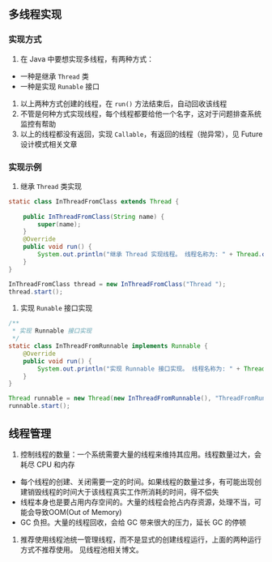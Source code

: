 ## 多线程实现

### 实现方式

1. 在 Java 中要想实现多线程，有两种方式：

- 一种是继承 `Thread` 类
- 一种是实现 `Runable` 接口

1. 以上两种方式创建的线程，在 `run()` 方法结束后，自动回收该线程
2. 不管是何种方式实现线程，每个线程都要给他一个名字，这对于问题排查系统监控有帮助
3. 以上的线程都没有返回，实现 `Callable`，有返回的线程（抛异常），见 Future设计模式相关文章

### 实现示例

1. 继承 `Thread` 类实现

```java
static class InThreadFromClass extends Thread {
    
    public InThreadFromClass(String name) {
        super(name);
    }
    @Override
    public void run() {
        System.out.println("继承 Thread 实现线程。 线程名称为: " + Thread.currentThread().getName());
    }
}

InThreadFromClass thread = new InThreadFromClass("Thread ");
thread.start();
```

1. 实现 `Runable` 接口实现

```java
/**
 * 实现 Runnable 接口实现
 */
static class InThreadFromRunnable implements Runnable {
    @Override
    public void run() {
        System.out.println("实现 Runnable 接口实现。 线程名称为: " + Thread.currentThread().getName());
    }
}

Thread runnable = new Thread(new InThreadFromRunnable(), "ThreadFromRunnable");
runnable.start();
```

## 线程管理

1. 控制线程的数量：一个系统需要大量的线程来维持其应用。线程数量过大，会耗尽 CPU 和内存

- 每个线程的创建、关闭需要一定的时间。如果线程的数量过多，有可能出现创建销毁线程的时间大于该线程真实工作所消耗的时间，得不偿失
- 线程本身也是要占用内存空间的。大量的线程会抢占内存资源，处理不当，可能会导致OOM(Out of Memory)
- GC 负担。大量的线程回收，会给 GC 带来很大的压力，延长 GC 的停顿

1. 推荐使用线程池统一管理线程，而不是显式的创建线程运行，上面的两种运行方式不推荐使用。 见线程池相关博文。
